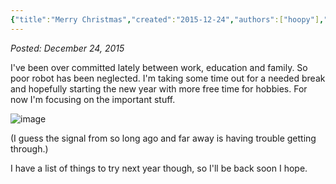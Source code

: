 ```yaml
---
{"title":"Merry Christmas","created":"2015-12-24","authors":["hoopy"],"dg-publish":true,"permalink":"/ancient-history/2015/merry-christmas-2015/","dgPassFrontmatter":true}
---
```


*Posted: December 24, 2015*

I've been over committed lately between work, education and family. So poor robot has been neglected. I'm taking some time out for a needed break and hopefully starting the new year with more free time for hobbies. For now I'm focusing on the important stuff.

![image](/img/user/attachments/wpid-wp-1450980323115.jpg)

(I guess the signal from so long ago and far away is having trouble getting through.)

I have a list of things to try next year though, so I'll be back soon I hope.
